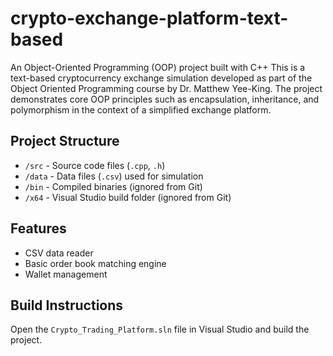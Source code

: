# crypto-exchange-platform-text-based
An Object-Oriented Programming (OOP) project built with C++  This is a text-based cryptocurrency exchange simulation developed as part of the Object Oriented Programming course by Dr. Matthew Yee-King. The project demonstrates core OOP principles such as encapsulation, inheritance, and polymorphism in the context of a simplified exchange platform.
## Project Structure
- `/src` - Source code files (`.cpp`, `.h`)
- `/data` - Data files (`.csv`) used for simulation
- `/bin` - Compiled binaries (ignored from Git)
- `/x64` - Visual Studio build folder (ignored from Git)

## Features
- CSV data reader
- Basic order book matching engine
- Wallet management

## Build Instructions
Open the `Crypto_Trading_Platform.sln` file in Visual Studio and build the project.
